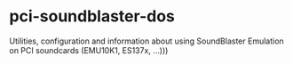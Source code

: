 # pci-soundblaster-dos
Utilities, configuration and information about using SoundBlaster Emulation on PCI soundcards (EMU10K1, ES137x, ...)))
